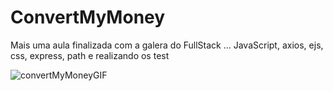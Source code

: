 # ConvertMyMoney
Mais uma aula finalizada com a galera do FullStack ... JavaScript, axios, ejs, css, express, path e realizando os test

![convertMyMoneyGIF](https://user-images.githubusercontent.com/55331072/86512408-80d13000-bdd8-11ea-9a12-5c300e0e3d74.gif)
